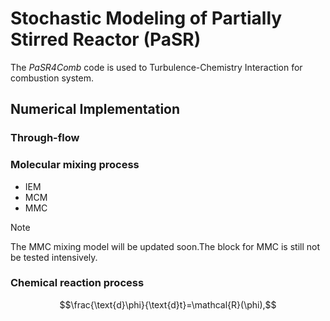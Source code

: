 # Stochastic Modeling of Partially Stirred Reactor (PaSR)
The _PaSR4Comb_ code is used to Turbulence-Chemistry Interaction for combustion system. 


## Numerical Implementation
### Through-flow

### Molecular mixing process 
+ IEM
+ MCM
+ MMC

> [!NOTE]
> The MMC mixing model will be updated soon.The block for MMC is still not be tested intensively.

### Chemical reaction process

```math
\frac{\text{d}\phi}{\text{d}t}=\mathcal{R}(\phi),
```
